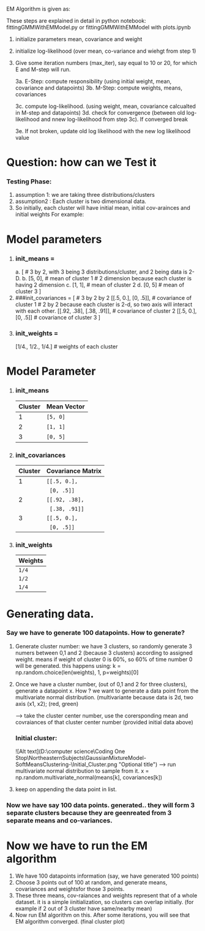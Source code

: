 EM Algorithm is given as:

These steps are explained in detail in python notebook: fittingGMMWithEMModel.py or fittingGMMWithEMModel with plots.ipynb
1. initialize parameters mean, covariance and weight

2. initialize log-likelihood (over mean, co-variance and wiehgt from step 1)

3. Give some iteration numbers (max_iter), say equal to 10 or 20, for which E and M-step will run. 

    3a. E-Step: compute responsibility (using initial weight, mean, covariance and datapoints)
    3b. M-Step: compute weights, means, covariances
    
    3c. compute log-likelihood.  (using  weight, mean, covariance calcualted in M-step and datapoints)
    3d. check for convergence (between old log-likelihood and nnew log-likelihood from step 3c).
        If converged break
    
    3e. If not broken, update old log likelihood with the new log likelihood value
    
# Question: how can we Test it
### Testing Phase:

1. assumption 1: we are taking three distributions/clusters
2. assumption2 : Each cluster is two dimensional data. 
3. So initially, each cluster will have initial mean, initial cov-arainces and initial weights
For example:

# Model parameters
1. ### init_means = 
	a. [   # 3 by 2, with 3 being 3 distributions/cluster, and 2 being data is 2-D. 
    b. [5, 0], # mean of cluster 1  # 2 dimension because each cluster is having 2 dimension
    c. [1, 1], # mean of cluster 2
    d. [0, 5]  # mean of cluster 3
]
2. ###init_covariances = 
	[ # 3 by 2 by 2 
    [[.5, 0.], [0, .5]], # covariance of cluster 1  # 2 by 2 because each cluster is 2-d, so two axis will interact with each other. 
    [[.92, .38], [.38, .91]], # covariance of cluster 2
    [[.5, 0.], [0, .5]]  # covariance of cluster 3
]
3. ### init_weights = 
	[1/4., 1/2., 1/4.]  # weights of each cluster

# Model Parameter
1. ### init_means
   | Cluster | Mean Vector |
   | ------- | ----------- |
   | 1       | `[5, 0]`    |
   | 2       | `[1, 1]`    |
   | 3       | `[0, 5]`    |

2. ### init_covariances
   | Cluster | Covariance Matrix |
   | ------- | ----------------- |
   | 1       | `[[.5, 0.],`      |
   |         | ` [0, .5]]`       |
   | 2       | `[[.92, .38],`    |
   |         | ` [.38, .91]]`    |
   | 3       | `[[.5, 0.],`      |
   |         | ` [0, .5]]`       |

3. ### init_weights
   | Weights      |
   | ------------ |
   | `1/4`        |
   | `1/2`        |
   | `1/4`        |

# Generating data. 

### Say we have to generate 100 datapoints.  How to generate?

1. Generate cluster number: we have 3 clusters, so randomly generate 3 numers between 0,1 and 2 (because 3 clusters) according to assigned weight. 
	means if weight of cluster 0 is 60%, so 60% of time number 0 will be generated. 
	this happens using: k = np.random.choice(len(weights), 1, p=weights)[0]
	
2. Once we have a cluster number, (out of 0,1 and 2 for three clusters), generate a datapoint x. How ?
	we want to generate a data point from the multivariate normal distribution. (multivariante because data is 2d, two axis (x1, x2); (red, green)
	
	-->  take the cluster center number, use the corersponding mean and covraiances of that cluster center number (provided initial data above)
	### Initial cluster:
	![Alt text](D:\computer science\Coding One Stop\NortheasternSubjects\GaussianMixtureModel-SoftMeansClustering-\Initial_Cluster.png "Optional title")
	--> run multivariate normal distribution to sample from it. x = np.random.multivariate_normal(means[k], covariances[k])
	
3. keep on appending the data point in list. 

### Now we have say 100 data points. generated.. they will form 3 separate clusters because they are geenreated from 3 separate means and co-variances. 

# Now we have to run the EM algorithm
  
  1. We have 100 datapoints information (say, we have generated 100 points)
  2. Choose 3 points out of 100 at random, and generate means, covariances and weightsfor those 3 points. 
  3. These three means, cov-raiances and weights represent that of a whole dataset. it is a simple iinitialization, so clusters can overlap initially. (for example if 2 out of 3 cluster have same/nearby mean)
  4. Now run EM algorithm on this. After some iterations, you will see that EM algorithm converged. (final cluster plot)






